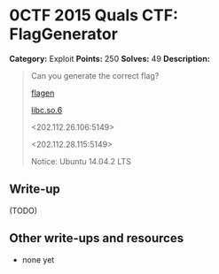 # 0CTF 2015 Quals CTF: FlagGenerator

**Category:** Exploit
**Points:** 250
**Solves:** 49
**Description:** 

> Can you generate the correct flag?
>
> [flagen](flagen)
>
> [libc.so.6](libc.so.6)
>
> <202.112.26.106:5149>
>
> <202.112.28.115:5149>
> 
> Notice: Ubuntu 14.04.2 LTS

## Write-up

(TODO)

## Other write-ups and resources

* none yet